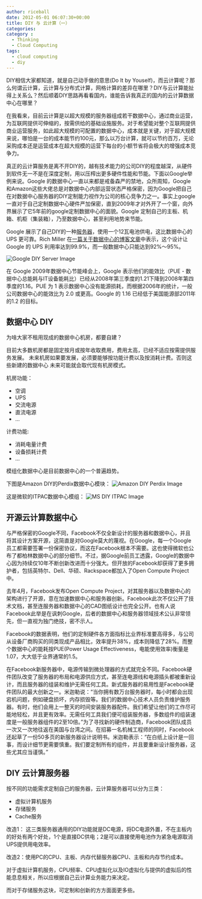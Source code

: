 ```yaml
---
author: riceball
date: 2012-05-01 06:07:30+00:00
title: DIY 与 云计算（一）
categories:
category :
  - Thinking
  - Cloud Computing
tags:
  - cloud computing
  - diy
---
```


DIY相信大家都知道，就是自己动手做的意思(Do It by Youself)，而云计算呢？那么何谓云计算，云计算与分布式计算，网格计算的差异在哪里？DIY与云计算能扯得上关系么？然后顺着DIY思路再看看国内，谁能告诉我真正的国内的云计算数据中心在哪里？

在我看来，目前云计算是以超大规模的服务器组成若干数据中心，通过商业运营，为互联网提供可伸缩的，按需供给的基础设施服务。对于希望能对整个互联网提供商业运营服务，如此超大规模的可配置的数据中心，成本就是关键，对于超大规模来说，哪怕是一台的成本能节约100元，那么以万台计算，就可以节约百万，无论采购成本还是运营成本在超大规模的运营下每台的小额节省将会极大的增强成本竞争力。

真正的云计算服务是离不开DIY的，越有技术能力的公司DIY的程度越深，从硬件到软件无一不是在深度定制，用以压榨出更多硬件性能和节能。下面以Google举例来说。Google 的数据中心一直以来都是戒备森严的禁地，众所周知，Google和Amazon这些大佬总是对数据中心内部运营状态严格保密，因为Google把自己在对数据中心服务器的DIY定制能力视作为公司的核心竞争力之一。事实上google一直对于自己定制数据中心硬件严加保密，直到2009年才对外开了一个窗，向外界展示了它5年前的google定制数据中心的面貌。Google 定制自己的主板、机箱、机柜（集装箱），乃至数据中心，甚至利用地势来节能。

Google 展示了自己DIY的一种[服务器](./google-server.jpg)，使用一个12瓦电池供电，这比数据中心的 UPS 更可靠。Rich Miller 在[一篇关于数据中心的博客文章](http://www.datacenterknowledge.com/archives/2009/04/01/efficient-ups-aids-googles-extreme-pue/)中表示，这个设计让 Google 的 UPS 利用率达到99.9%，而一般数据中心只能达到92%～95%。

![Google DIY Server Image](./google-server-l.jpg)

在 Google 2009年数据中心节能峰会上，Google 表示他们的能效比（PUE - 数据中心总能耗与IT设备能耗比）已经从2008年第三季度的1.21下降到2008年第四季度的1.16。PUE 为 1 表示数据中心没有能源损耗，而根据2006年的统计，一般公司数据中心的能效比为 2.0 或更高。Google 的 1.16 已经低于美国能源部2011年的1.2 的目标。


## 数据中心 DIY


为啥大家不租用现成的数据中心机房，都要自建？

目前大多数机房都是固定按月或按年收取费用，费用太高，已经不适应按需提供服务发展。
未来机房如果要发展，必须要能够按功能计费以及按消耗计费。否则这些新建的数据中心
未来可能就会取代现有机房模式。

机房功能：

* 空调
* UPS
* 交流电源
* 直流电源
* ...


计费功能:

* 消耗电量计费
* 设备损耗计费
* ...


模组化数据中心是目前数据中心的一个普遍趋势。


下图是Amazon DIY的Perdix数据中心模块：
![Amazon DIY Perdix Image](./amazon-perdix.jpg)

这是微软的ITPAC数据中心模组：
![MS DIY ITPAC Image](./ms-diy-itpac.jpg)


## 开源云计算数据中心


与严格保密的Google不同，Facebook不仅全新设计的服务器和数据中心，并且将其设计方案开源，这简直是对Google莫大的蔑视。在Google，每一个Google员工都需要签署一份保密协议，而这在Facebook根本不需要。这也使得微软也公布了都柏林数据中心的部分细节。不过，据Google前员工透露，Google的数据中心因为持续仅10年不断创新改进而十分强大。但开放的Facebook却获得了更多拥护者，包括英特尔、Dell、华硕、Rackspace都加入了Open Compute Project中。

去年4月，Facebook发布Open Compute Project，对其服务器以及数据中心的架构进行了开源，意在加速数据中心和服务器创新。Facebook此次不仅公开了技术文档，甚至连服务器和数据中心的CAD图纸设计也完全公开。也有人说Facebook此举是在讽刺Google，后者的数据中心和服务器领域技术公认非常领先，但一直视为独门绝技，密不示人。

Facebook的数据表明，他们的定制硬件各方面指标比业界标准要高得多，与公司从设备厂商购买的同类现成产品相比，效率提升38%，成本则降低了28%。而整个数据中心的能耗按PUE(Power Usage Effectiveness，电能使用效率)衡量是1.07，大大低于业界通常的1.5。

在Facebook新服务器中，电源传输到微处理器的方式就完全不同。Facebook硬件团队改变了服务器的布局和电源供应方式，甚至连电源线和电源插头都被重新设计，而且服务器的组装和维护无需任何工具。新式服务器的易用性是Facebook硬件团队的最大创新之一。米迦勒说：“当你拥有数万台服务器时，每小时都会出现宕机问题，例如硬盘损坏，内存损毁等。我们的数据中心技术人员负责维护服务器。有时，他们会用上一整天的时间安装服务器配件。我们希望让他们的工作尽可能地轻松，并且更有效率。无需任何工具我们便可组装服务器，多数组件的组装速度是一般服务器组件的2至10倍。”为了寻找新的硬件制造商，Facebook团队成员一次又一次地往返在美国与台湾之间。在招募一名机械工程师的同时，Facebook还起草了一份50多页的新服务器设计说明书。米迦勒表示：“在白纸上设计是一回事，而设计细节更需要慎重。我们要定制所有的组件，并且要重新设计服务器，这些尤其应当谨慎。”


## DIY 云计算服务器


按不同的功能需求定制自己的服务器，云计算服务器可以分为三类：

* 虚拟计算机服务
* 存储服务
* Cache服务

改造1： 这三类服务器通用的DIY功能就是DC电源，将DC电源外置，不在主板内的好处有两个好处，1个是直接DC供电；2是可以直接使用电池作为紧急电源取消UPS提供用电效率。

改造2：使用PC的CPU、主板、内存代替服务器CPU、主板和内存节约成本。

对于虚拟计算机服务，CPU频率、CPU虚拟化以及IO虚拟化与提供的虚拟后的性能息息相关，所以应根据自己云计算业务能力来决定。

而对于存储服务这块，可定制和创新的方方面面更多些。
